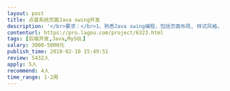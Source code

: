 ```yaml
---                
layout: post       
title: 点餐系统页面Java swing开发           
description: '</br>要求：</br>1、熟悉Java swing编程，包括页面布局, 样式风格，三年以上相关开发经验，熟悉JAVA程序；</br>2、有过餐饮点餐系统开发优先</br>3、主要是界面优化，包括适应不同分辨率；</br>4、将现有界面调整到接近设计效果图，提供效果图；</br>5、软件运行环境为PC端；</br>6、2月23日前完成，初八上班时移交，期间会跟踪开发进度，要求能保证开发时间；</br>'     
contenturl: https://pro.lagou.com/project/6323.html      
tags: [后端开发,Java,MySQL]            
salary: 3000-5000元          
publish_time: 2018-02-10 15:49:51         
review: 5432人                   
apply: 5人                   
recommend: 4人                   
time_range: 1-2周              
---                 
```

